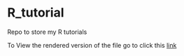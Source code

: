# R_tutorial
Repo to store my R tutorials

To View the rendered version of the file go to click this [link](https://htmlpreview.github.io/?https://github.com/Danielmoraisg/R_tutorial/blob/main/R_tutorial.html)
